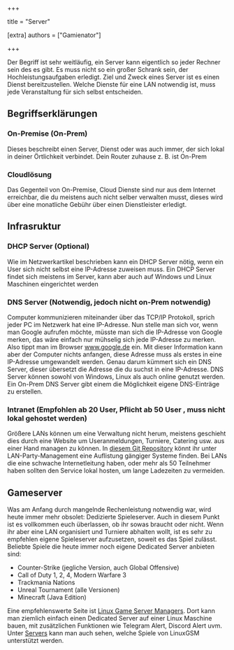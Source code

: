 +++

title = "Server"

[extra]
authors = ["Gamienator"]

+++

Der Begriff ist sehr weitläufig, ein Server kann eigentlich so jeder Rechner sein des es gibt. Es muss nicht so ein großer Schrank sein, der Hochleistungsaufgaben erledigt. Ziel und Zweck eines Server ist es einen Dienst bereitzustellen. Welche Dienste für eine LAN notwendig ist, muss jede Veranstaltung für sich selbst entscheiden.

## Begriffserklärungen
### On-Premise (On-Prem)
Dieses beschreibt einen Server, Dienst oder was auch immer, der sich lokal in deiner Örtlichkeit verbindet. Dein Router zuhause z. B. ist On-Prem
### Cloudlösung
Das Gegenteil von On-Premise, Cloud Dienste sind nur aus dem Internet erreichbar, die du meistens auch nicht selber verwalten musst, dieses wird über eine monatliche Gebühr über einen Dienstleister erledigt.

## Infrasruktur
### DHCP Server (Optional)
Wie im Netzwerkartikel beschrieben kann ein DHCP Server nötig, wenn ein User sich nicht selbst eine IP-Adresse zuweisen muss. Ein DHCP Server findet sich meistens im Server, kann aber auch auf Windows und Linux Maschinen eingerichtet werden
### DNS Server (Notwendig, jedoch nicht on-Prem notwendig)
Computer kommunizieren miteinander über das TCP/IP Protokoll, sprich jeder PC im Netzwerk hat eine IP-Adresse. Nun stelle man sich vor, wenn man Google aufrufen möchte, müsste man sich die IP-Adresse von Google merken, das wäre einfach nur mühselig sich jede IP-Adresse zu merken. Also tippt man im Browser www.google.de ein. Mit dieser Information kann aber der Computer nichts anfangen, diese Adresse muss als erstes in eine IP-Adresse umgewandelt werden. Genau darum kümmert sich ein DNS Server, dieser übersetzt die Adresse die du suchst in eine IP-Adresse. DNS Server können sowohl von Windows, Linux als auch online genutzt werden. Ein On-Prem DNS Server gibt einem die Möglichkeit eigene DNS-Einträge zu erstellen.

### Intranet (Empfohlen ab 20 User, Pflicht ab 50 User , muss nicht lokal gehostet werden)
Größere LANs können um eine Verwaltung nicht herum, meistens geschieht dies durch eine Website um Useranmeldungen, Turniere, Catering usw. aus einer Hand managen zu können. In [diesem Git Repository](https://github.com/LANparties/awesome-lanparty-software#lan-party-management) könnt ihr unter LAN-Party-Management eine Auflistung gängiger Systeme finden. Bei LANs die eine schwache Internetleitung haben, oder mehr als 50 Teilnehmer haben sollten den Service lokal hosten, um lange Ladezeiten zu vermeiden.

## Gameserver
Was am Anfang durch mangelnde Rechenleistung notwendig war, wird heute immer mehr obsolet: Dedizierte Spieleserver. Auch in diesem Punkt ist es vollkommen euch überlassen, ob ihr sowas braucht oder nicht. Wenn ihr aber eine LAN organisiert und Turniere abhalten wollt, ist es sehr zu empfehlen eigene Spieleserver aufzusetzen, soweit es das Spiel zulässt. Beliebte Spiele die heute immer noch eigene Dedicated Server anbieten sind:

 - Counter-Strike (jegliche Version, auch Global Offensive)
 - Call of Duty 1, 2, 4, Modern Warfare 3
 - Trackmania Nations
 - Unreal Tournament (alle Versionen)
 - Minecraft (Java Edition)

Eine empfehlenswerte Seite ist [Linux Game Server Managers](https://linuxgsm.com). Dort kann man ziemlich einfach einen Dedicated Server auf einer Linux Maschine bauen, mit zusätzlichen Funktionen wie Telegram Alert, Discord Alert uvm. Unter [Servers](https://linuxgsm.com/servers/) kann man auch sehen, welche Spiele von LinuxGSM unterstützt werden. 

